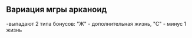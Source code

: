 ## Вариация мгры арканоид
-выпадают 2 типа бонусов: "Ж" - дополнительная жизнь, "С" - минус 1 жизнь
